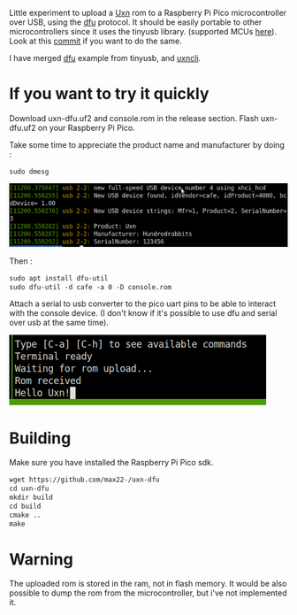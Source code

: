 Little experiment to upload a [Uxn](https://wiki.xxiivv.com/site/uxn.html) rom to a Raspberry Pi Pico microcontroller over USB, using the [dfu](https://en.wikipedia.org/wiki/USB#Device_Firmware_Upgrade_mechanism) protocol. It should be easily portable to other microcontrollers since it uses the tinyusb library. (supported MCUs [here](https://github.com/hathach/tinyusb)). Look at this [commit](https://github.com/max22-/uxn-dfu/commit/4b99d274a8acafcf8ade895e18acb413666ae8ca) if you want to do the same.

I have merged [dfu](https://github.com/hathach/tinyusb/tree/master/examples/device/dfu/src) example from tinyusb, and [uxncli](https://git.sr.ht/~rabbits/uxn/tree/main/item/src/uxncli.c).

# If you want to try it quickly

Download uxn-dfu.uf2 and console.rom in the release section. Flash uxn-dfu.uf2 on your Raspberry Pi Pico.

Take some time to appreciate the product name and manufacturer by doing :

```
sudo dmesg
```

![screenshot of dmesg output showing product name and manufacturer](usb_device.png)

Then :

```
sudo apt install dfu-util
sudo dfu-util -d cafe -a 0 -D console.rom
```

Attach a serial to usb converter to the pico uart pins to be able to interact with the console device. (I don't know if it's possible to use dfu and serial over usb at the same time).

![screenshot of picocom showing 'Hello Uxn!'](console.png)

# Building 

Make sure you have installed the Raspberry Pi Pico sdk.

```
wget https://github.com/max22-/uxn-dfu
cd uxn-dfu
mkdir build
cd build
cmake ..
make
```


# Warning
The uploaded rom is stored in the ram, not in flash memory.
It would be also possible to dump the rom from the microcontroller, but i've not implemented it.
